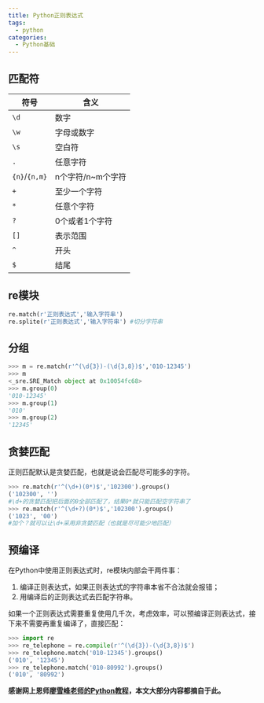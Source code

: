 ```yaml
---
title: Python正则表达式
tags:
  - python
categories:
  - Python基础
---
```


## 匹配符
|符号|含义|
|---|---|
|`\d`|数字|
|`\w`|字母或数字|
|`\s`|空白符|
|`.`|任意字符|
|`{n}`/`{n,m}`|n个字符/n~m个字符|
|`+`|至少一个字符|
|`*`|任意个字符|
|`?`|0个或者1个字符|
|`[]`|表示范围|
|`^`|开头|
|`$`|结尾|
<!--More-->
## re模块

```python
re.match(r'正则表达式','输入字符串')
re.splite(r'正则表达式','输入字符串') #切分字符串
```
## 分组

```python
>>> m = re.match(r'^(\d{3})-(\d{3,8})$','010-12345')
>>> m
<_sre.SRE_Match object at 0x10054fc68>
>>> m.group(0)
'010-12345'
>>> m.group(1)
'010'
>>> m.group(2)
'12345'
```
## 贪婪匹配
正则匹配默认是贪婪匹配，也就是说会匹配尽可能多的字符。

```python
>>> re.match(r'^(\d+)(0*)$','102300').groups()
('102300', '')
#\d+的贪婪匹配把后面的0全部匹配了，结果0*就只能匹配空字符串了
>>> re.match(r'^(\d+?)(0*)$','102300').groups()
('1023', '00')
#加个？就可以让\d+采用非贪婪匹配（也就是尽可能少地匹配）
```
## 预编译
在Python中使用正则表达式时，re模块内部会干两件事：  
1. 编译正则表达式，如果正则表达式的字符串本省不合法就会报错；  
2. 用编译后的正则表达式去匹配字符串。

如果一个正则表达式需要重复使用几千次，考虑效率，可以预编译正则表达式，接下来不需要再重复编译了，直接匹配：

```python
>>> import re
>>> re_telephone = re.compile(r'^(\d{3})-(\d{3,8})$')
>>> re_telephone.match('010-12345').groups()
('010', '12345')
>>> re_telephone.match('010-80992').groups()
('010', '80992')
```
**感谢网上恩师[廖雪峰老师的Python教程][廖雪峰老师的教程]，本文大部分内容都摘自于此。**

[廖雪峰老师的教程]: http://www.liaoxuefeng.com/wiki/001374738125095c955c1e6d8bb493182103fac9270762a000